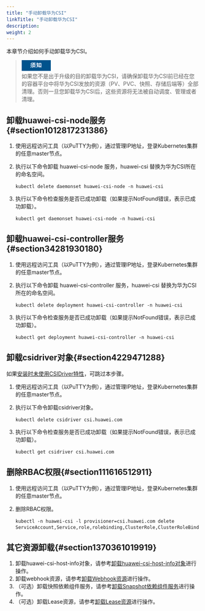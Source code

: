 ```yaml
---
title: "手动卸载华为CSI"
linkTitle: "手动卸载华为CSI"
description: 
weight: 2
---
```


本章节介绍如何手动卸载华为CSI。

>![](/public_sys-resources/zh/icon-notice.gif)  
>如果您不是出于升级的目的卸载华为CSI，请确保卸载华为CSI前已经在您的容器平台中将华为CSI发放的资源（PV、PVC、快照、存储后端等）全部清理。否则一旦您卸载华为CSI后，这些资源将无法被自动调度、管理或者清理。

## 卸载huawei-csi-node服务{#section1012817231386}

1.  使用远程访问工具（以PuTTY为例），通过管理IP地址，登录Kubernetes集群的任意master节点。
2.  执行以下命令卸载 huawei-csi-node 服务，huawei-csi 替换为华为CSI所在的命名空间。

    ```
    kubectl delete daemonset huawei-csi-node -n huawei-csi
    ```

3.  执行以下命令检查服务是否已成功卸载（如果提示NotFound错误，表示已成功卸载）。

    ```
    kubectl get daemonset huawei-csi-node -n huawei-csi
    ```

## 卸载huawei-csi-controller服务{#section34281930180}

1.  使用远程访问工具（以PuTTY为例），通过管理IP地址，登录Kubernetes集群的任意master节点。
2.  执行以下命令卸载 huawei-csi-controller 服务，huawei-csi 替换为华为CSI所在的命名空间。

    ```
    kubectl delete deployment huawei-csi-controller -n huawei-csi
    ```

3.  执行以下命令检查服务是否已成功卸载（如果提示NotFound错误，表示已成功卸载）。

    ```
    kubectl get deployment huawei-csi-controller -n huawei-csi
    ```

## 卸载csidriver对象{#section4229471288}

如果[安装时未使用CSIDriver特性](/docs/安装部署/安装华为CSI/手动安装华为CSI#li395973220487)，可跳过本步骤。

1.  使用远程访问工具（以PuTTY为例），通过管理IP地址，登录Kubernetes集群的任意master节点。
2.  执行以下命令卸载csidriver对象。

    ```
    kubectl delete csidriver csi.huawei.com
    ```

3.  执行以下命令检查服务是否已成功卸载（如果提示NotFound错误，表示已成功卸载）。

    ```
    kubectl get csidriver csi.huawei.com
    ```

## 删除RBAC权限{#section111616512911}

1.  使用远程访问工具（以PuTTY为例），通过管理IP地址，登录Kubernetes集群的任意master节点。
2.  删除RBAC权限。

    ```
    kubectl -n huawei-csi -l provisioner=csi.huawei.com delete ServiceAccount,Service,role,rolebinding,ClusterRole,ClusterRoleBinding
    ```

## 其它资源卸载{#section1370361019919}

1.  卸载huawei-csi-host-info对象，请参考[卸载huawei-csi-host-info对象](/docs/安装部署/卸载华为CSI/Helm卸载华为CSI/卸载CSI依赖组件服务#section870813403017)进行操作。
2.  卸载webhook资源，请参考[卸载Webhook资源](/docs/安装部署/卸载华为CSI/Helm卸载华为CSI/卸载CSI依赖组件服务#section871155813014)进行操作。
3.  （可选）卸载快照依赖组件服务，请参考[卸载Snapshot依赖组件服务](/docs/安装部署/卸载华为CSI/Helm卸载华为CSI/卸载CSI依赖组件服务#section48371491319)进行操作。
4.  （可选）卸载Lease资源，请参考[卸载Lease资源](/docs/安装部署/卸载华为CSI/Helm卸载华为CSI/卸载CSI依赖组件服务#section263805014317)进行操作。


